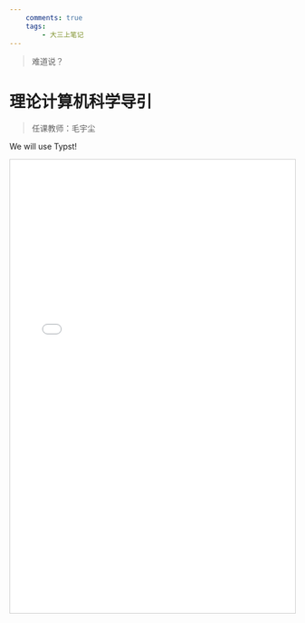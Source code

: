 ```yaml
---
    comments: true
    tags: 
        - 大三上笔记
---
```


> 难道说？

# 理论计算机科学导引

> 任课教师：毛宇尘

We will use Typst!

<iframe src="../TCS.pdf" width="100%" height="800px" style="border: 1px solid #ccc; overflow: auto;"></iframe>